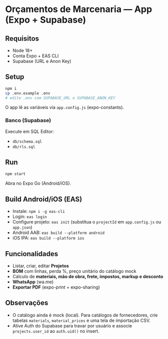 # Orçamentos de Marcenaria — App (Expo + Supabase)

## Requisitos
- Node 18+
- Conta Expo + EAS CLI
- Supabase (URL e Anon Key)

## Setup
```bash
npm i
cp .env.example .env
# edite .env com SUPABASE_URL e SUPABASE_ANON_KEY
```
O app lê as variáveis via `app.config.js` (expo-constants).

### Banco (Supabase)
Execute em SQL Editor:
- `db/schema.sql`
- `db/rls.sql`

## Run
```bash
npm start
```
Abra no Expo Go (Android/iOS).

## Build Android/iOS (EAS)
- Instale: `npm i -g eas-cli`
- Login: `eas login`
- Configure projeto: `eas init` (substitua o `projectId` em `app.config.js` ou `app.json`)
- Android AAB: `eas build --platform android`
- iOS IPA: `eas build --platform ios`

## Funcionalidades
- Listar, criar, editar **Projetos**
- **BOM** com linhas, perda %, preço unitário do catálogo mock
- Cálculo de **materiais, mão de obra, frete, impostos, markup e desconto**
- **WhatsApp** (wa.me)
- **Exportar PDF** (expo-print + expo-sharing)

## Observações
- O catálogo ainda é mock (local). Para catálogos de fornecedores, crie tabelas `materials`, `material_prices` e uma tela de importação CSV.
- Ative Auth do Supabase para travar por usuário e associe `projects.user_id` ao `auth.uid()` no insert.

